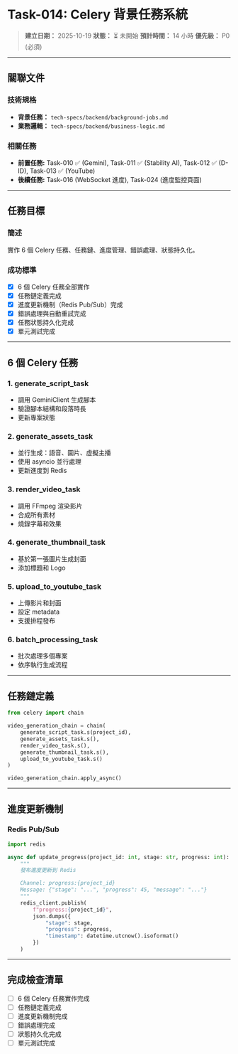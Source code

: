 # Task-014: Celery 背景任務系統

> **建立日期：** 2025-10-19
> **狀態：** ⏳ 未開始
> **預計時間：** 14 小時
> **優先級：** P0 (必須)

---

## 關聯文件

### 技術規格
- **背景任務：** `tech-specs/backend/background-jobs.md`
- **業務邏輯：** `tech-specs/backend/business-logic.md`

### 相關任務
- **前置任務:** Task-010 ✅ (Gemini), Task-011 ✅ (Stability AI), Task-012 ✅ (D-ID), Task-013 ✅ (YouTube)
- **後續任務:** Task-016 (WebSocket 進度), Task-024 (進度監控頁面)

---

## 任務目標

### 簡述
實作 6 個 Celery 任務、任務鏈、進度管理、錯誤處理、狀態持久化。

### 成功標準
- [x] 6 個 Celery 任務全部實作
- [x] 任務鏈定義完成
- [x] 進度更新機制（Redis Pub/Sub）完成
- [x] 錯誤處理與自動重試完成
- [x] 任務狀態持久化完成
- [x] 單元測試完成

---

## 6 個 Celery 任務

### 1. generate_script_task
- 調用 GeminiClient 生成腳本
- 驗證腳本結構和段落時長
- 更新專案狀態

### 2. generate_assets_task
- 並行生成：語音、圖片、虛擬主播
- 使用 asyncio 並行處理
- 更新進度到 Redis

### 3. render_video_task
- 調用 FFmpeg 渲染影片
- 合成所有素材
- 燒錄字幕和效果

### 4. generate_thumbnail_task
- 基於第一張圖片生成封面
- 添加標題和 Logo

### 5. upload_to_youtube_task
- 上傳影片和封面
- 設定 metadata
- 支援排程發布

### 6. batch_processing_task
- 批次處理多個專案
- 依序執行生成流程

---

## 任務鏈定義

```python
from celery import chain

video_generation_chain = chain(
    generate_script_task.s(project_id),
    generate_assets_task.s(),
    render_video_task.s(),
    generate_thumbnail_task.s(),
    upload_to_youtube_task.s()
)

video_generation_chain.apply_async()
```

---

## 進度更新機制

### Redis Pub/Sub
```python
import redis

async def update_progress(project_id: int, stage: str, progress: int):
    """
    發布進度更新到 Redis

    Channel: progress:{project_id}
    Message: {"stage": "...", "progress": 45, "message": "..."}
    """
    redis_client.publish(
        f"progress:{project_id}",
        json.dumps({
            "stage": stage,
            "progress": progress,
            "timestamp": datetime.utcnow().isoformat()
        })
    )
```

---

## 完成檢查清單

- [ ] 6 個 Celery 任務實作完成
- [ ] 任務鏈定義完成
- [ ] 進度更新機制完成
- [ ] 錯誤處理完成
- [ ] 狀態持久化完成
- [ ] 單元測試完成
